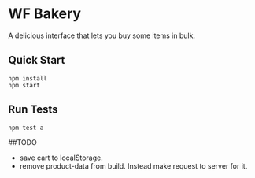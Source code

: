 # WF Bakery
A delicious interface that lets you buy some items in bulk.

## Quick Start
```
npm install
npm start
```

## Run Tests
```
npm test a
```

##TODO
- save cart to localStorage.
- remove product-data from build. Instead make request to server for it.